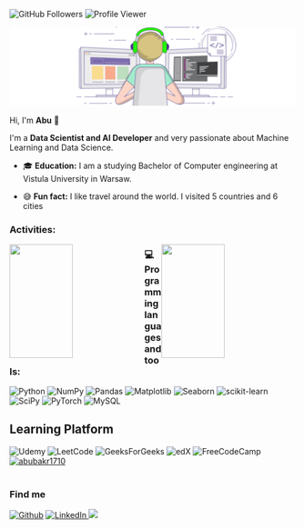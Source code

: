   <img src="https://img.shields.io/github/followers/Abubakr1710?label=Follow%20Me&logo=github" alt="GitHub Followers" /> <img src="https://komarev.com/ghpvc/?username=Abubakr1710&label=Profile%20views&color=0e75b6&style=flat" alt="Profile Viewer" />

![Header](https://raw.githubusercontent.com/leorrose/leorrose/master/readme_header.gif "Header")

Hi, I'm **Abu** 👋

I'm a **Data Scientist and AI Developer** and very passionate about Machine Learning and Data Science.

- 🎓 **Education:** I am a studying Bachelor of Computer engineering at Vistula University in Warsaw. 


- 😅 **Fun fact:** I like travel around the world. I visited 5 countries and 6 cities
### Activities:

<img align="left" width="47%" height="200px" src="https://awesome-github-stats.azurewebsites.net/user-stats/abubakr1710?cardType=level&theme=react"/>
<img align="right" width="47%" height="200px" src="https://github-readme-stats.vercel.app/api/top-langs/?username=abubakr1710&layout=compact&cardType=level&theme=react"/>



### :computer: Programming languages and tools: 

![Python](https://img.shields.io/badge/python-3670A0?style=for-the-badge&logo=python&logoColor=ffdd54)
![NumPy](https://img.shields.io/badge/numpy-%23013243.svg?style=for-the-badge&logo=numpy&logoColor=white)
![Pandas](https://img.shields.io/badge/pandas-%23150458.svg?style=for-the-badge&logo=pandas&logoColor=white)
![Matplotlib](https://img.shields.io/badge/Matplotlib-%233F4F75.svg?style=for-the-badge&logo=plotly&logoColor=white)
![Seaborn](https://img.shields.io/badge/Seaborn-%233F4F75.svg?style=for-the-badge&logo=plotly&logoColor=white)
![scikit-learn](https://img.shields.io/badge/scikit--learn-%23F7931E.svg?style=for-the-badge&logo=scikit-learn&logoColor=white)
![SciPy](https://img.shields.io/badge/SciPy-%230C55A5.svg?style=for-the-badge&logo=scipy&logoColor=%white)
![PyTorch](https://img.shields.io/badge/PyTorch-%23EE4C2C.svg?style=for-the-badge&logo=PyTorch&logoColor=white)
![MySQL](https://img.shields.io/badge/mysql-%2300f.svg?style=for-the-badge&logo=mysql&logoColor=white)


## Learning Platform

![Udemy](https://img.shields.io/badge/Udemy-A435F0?style=for-the-badge&logo=Udemy&logoColor=white)
![LeetCode](https://img.shields.io/badge/LeetCode-000000?style=for-the-badge&logo=LeetCode&logoColor=#d16c06)
![GeeksForGeeks](https://img.shields.io/badge/GeeksforGeeks-gray?style=for-the-badge&logo=geeksforgeeks&logoColor=35914c)
![edX](https://img.shields.io/badge/edX-%2302262B.svg?style=for-the-badge&logo=edX&logoColor=white)
![FreeCodeCamp](https://img.shields.io/badge/Freecodecamp-%23123.svg?&style=for-the-badge&logo=freecodecamp&logoColor=green)
 <a href="https://www.kaggle.com/abubakrmamajonov" target="blank"><img src="https://img.shields.io/badge/KAGGLE-20BEFF?&style=for-the-badge&logo=kaggle&logoColor=white" alt="abubakr1710"  /></a>
<br />
<br />
<h3>Find me</h3>
<p><a href="https://github.com/Abubakr1710" target="_blank"><img alt="Github" src="https://img.shields.io/badge/GitHub-%2312100E.svg?&style=for-the-badge&logo=Github&logoColor=white" /></a> <a href="https://www.linkedin.com/in/abubakrmamajonov" target="_blank"><img alt="LinkedIn" src="https://img.shields.io/badge/linkedin-%230077B5.svg?&style=for-the-badge&logo=linkedin&logoColor=white" />
  <a href="mailto:mamajonov1710@gmail.com?subject=Olá%20Bruno%20Tacca"><img src="https://img.shields.io/badge/gmail-%23D14836.svg?&style=for-the-badge&logo=gmail&logoColor=white" /></a>&nbsp;&nbsp;&nbsp;&nbsp;
 
</p>
